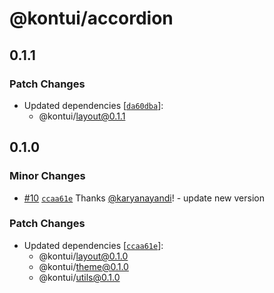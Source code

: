 # @kontui/accordion

## 0.1.1

### Patch Changes

- Updated dependencies
  [[`da60dba`](https://github.com/dafundacom/kontui/commit/da60dba9537ef4c3523210067bf642abab4ac689)]:
  - @kontui/layout@0.1.1

## 0.1.0

### Minor Changes

- [#10](https://github.com/dafundacom/kontui/pull/10)
  [`ccaa61e`](https://github.com/dafundacom/kontui/commit/ccaa61e0ddb3dcf679d0a21d1c40e3464402a8fe)
  Thanks [@karyanayandi](https://github.com/karyanayandi)! - update new version

### Patch Changes

- Updated dependencies
  [[`ccaa61e`](https://github.com/dafundacom/kontui/commit/ccaa61e0ddb3dcf679d0a21d1c40e3464402a8fe)]:
  - @kontui/layout@0.1.0
  - @kontui/theme@0.1.0
  - @kontui/utils@0.1.0

